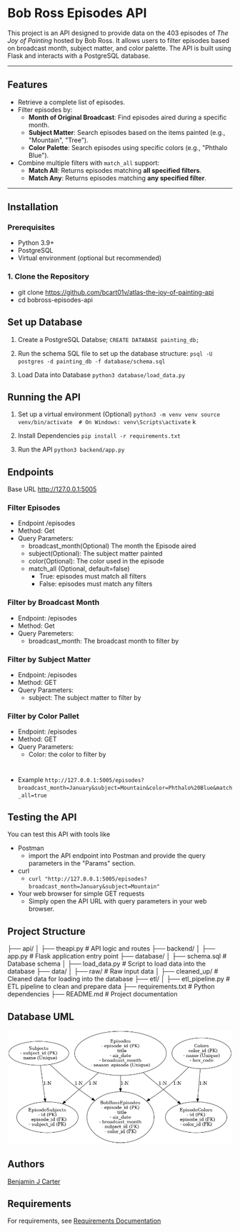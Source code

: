 # Bob Ross Episodes API

This project is an API designed to provide data on the 403 episodes of *The Joy of Painting* hosted by Bob Ross. It allows users to filter episodes based on broadcast month, subject matter, and color palette. The API is built using Flask and interacts with a PostgreSQL database.

---

## Features

- Retrieve a complete list of episodes.
- Filter episodes by:
  - **Month of Original Broadcast**: Find episodes aired during a specific month.
  - **Subject Matter**: Search episodes based on the items painted (e.g., "Mountain", "Tree").
  - **Color Palette**: Search episodes using specific colors (e.g., "Phthalo Blue").
- Combine multiple filters with `match_all` support:
  - **Match All**: Returns episodes matching **all specified filters**.
  - **Match Any**: Returns episodes matching **any specified filter**.

---

## Installation

### Prerequisites

- Python 3.9+
- PostgreSQL
- Virtual environment (optional but recommended)

### 1. Clone the Repository


- git clone https://github.com/bcart01v/atlas-the-joy-of-painting-api
- cd bobross-episodes-api

## Set up Database

1. Create a PostgreSQL Databse;
`CREATE DATABASE painting_db;`

2. Run the schema SQL file to set up the database structure:
`psql -U postgres -d painting_db -f database/schema.sql`

3. Load Data into Database
`python3 database/load_data.py`

## Running the API
1. Set up a virtual environment (Optional)
`python3 -m venv venv source venv/bin/activate  # On Windows: venv\Scripts\activate`
k
2. Install Dependencies
`pip install -r requirements.txt`

3. Run the API
`python3 backend/app.py`

## Endpoints
Base URL
http://127.0.0.1:5005

### Filter Episodes
- Endpoint /episodes
- Method: Get
- Query Parameters:
    - broadcast_month(Optional) The month the Episode aired 
    - subject(Optional): The subject matter painted
    - color(Optional): The color used in the episode
    - match_all (Optional, default=false)
        - True: episodes must match all filters
        - False: episodes must match any filters

### Filter by Broadcast Month
- Endpoint: /episodes
- Method: Get
- Query Paremeters:
    - broadcast_month: The broadcast month to filter by

### Filter by Subject Matter
- Endpoint: /episodes
- Method: GET
- Query Parameters:
    - subject: The subject matter to filter by

### Filter by Color Pallet
- Endpoint: /episodes
- Method: GET
- Query Parameters: 
    - Color: the color to filter by

#

- Example
`http://127.0.0.1:5005/episodes?broadcast_month=January&subject=Mountain&color=Phthalo%20Blue&match_all=true`

## Testing the API
You can test this API with tools like
- Postman
    - import the API endpoint into Postman and provide the query parameters in the "Params" section.
- curl
    - `curl "http://127.0.0.1:5005/episodes?broadcast_month=January&subject=Mountain"`
- Your web browser for simple GET requests
    - Simply open the API URL with query parameters in your web browser.


## Project Structure


├── api/
│   ├── theapi.py            # API logic and routes
├── backend/
│   ├── app.py               # Flask application entry point
├── database/
│   ├── schema.sql           # Database schema
│   ├── load_data.py         # Script to load data into the database
├── data/
│   ├── raw/                 # Raw input data
│   ├── cleaned_up/          # Cleaned data for loading into the database
├── etl/
│   ├── etl_pipeline.py      # ETL pipeline to clean and prepare data
├── requirements.txt         # Python dependencies
├── README.md                # Project documentation

## Database UML
![Database UML Diagram](BobRossDatabaseUML.png)


## Authors
[Benjamin J Carter](https://github.com/bcart01v)

## Requirements
For requirements, see [Requirements Documentation](Requirements.MD
)